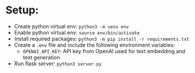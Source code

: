 # Setup:
- Create python virtual env: `python3 -m venv env`
- Enable python virtual env: `source env/bin/activate`
- Install required packages: `python3 -m pip install -r requirements.txt`
- Create a `.env` file and include the following environment variables:
  - `OPENAI_API_KEY`: API key from OpenAI used for text embedding and text generation
- Run flask server: `python3 server.py`